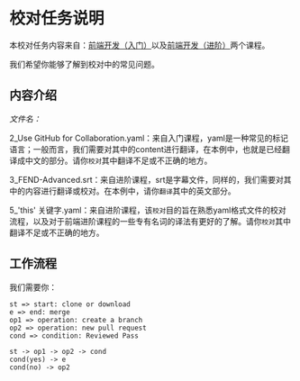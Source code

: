# 校对任务说明

本校对任务内容来自：[前端开发（入门）](https://cn.udacity.com/course/front-end-web-developer-nanodegree--nd001-cn-basic)以及[前端开发（进阶）](https://cn.udacity.com/course/front-end-web-developer-nanodegree--nd001-cn-advanced)两个课程。

我们希望你能够了解到校对中的常见问题。

## 内容介绍

*文件名：*

2_Use GitHub for Collaboration.yaml：来自入门课程，yaml是一种常见的标记语言；一般而言，我们需要对其中的content进行翻译，在本例中，也就是已经翻译成中文的部分。请你`校对`其中翻译不足或不正确的地方。

3_FEND-Advanced.srt：来自进阶课程，srt是字幕文件，同样的，我们需要对其中的内容进行翻译或校对。在本例中，请你`翻译`其中的英文部分。

5_'this' 关键字.yaml：来自进阶课程，该`校对`目的旨在熟悉yaml格式文件的校对流程，以及对于前端进阶课程的一些专有名词的译法有更好的了解。请你`校对`其中翻译不足或不正确的地方。

## 工作流程

我们需要你：

```flow
st => start: clone or download
e => end: merge
op1 => operation: create a branch
op2 => operation: new pull request
cond => condition: Reviewed Pass

st -> op1 -> op2 -> cond
cond(yes) -> e
cond(no) -> op2
```
